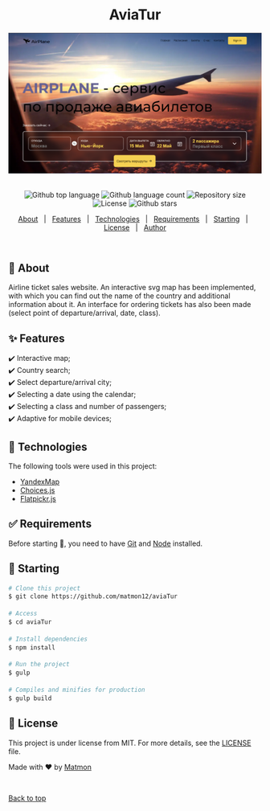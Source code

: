 <h1 align="center">AviaTur</h1>
<div align="center" id="top">
<img src="./app/images/screen.png" alt="logo">
</div>
&#xa0;


<p align="center">
  <img alt="Github top language" src="https://img.shields.io/github/languages/top/matmon12/aviaTur?color=42d392">

  <img alt="Github language count" src="https://img.shields.io/github/languages/count/matmon12/aviaTur?color=d36449">

  <img alt="Repository size" src="https://img.shields.io/github/repo-size/matmon12/aviaTur?color=4cc71e">

  <img alt="License" src="https://img.shields.io/github/license/matmon12/aviaTur?color=56BEB8">

  <img alt="Github stars" src="https://img.shields.io/github/stars/matmon12/aviaTur?color=56BEB8" />
</p>


<p align="center">
  <a href="#dart-about">About</a> &#xa0; | &#xa0; 
  <a href="#sparkles-features">Features</a> &#xa0; | &#xa0;
  <a href="#rocket-technologies">Technologies</a> &#xa0; | &#xa0;
  <a href="#white_check_mark-requirements">Requirements</a> &#xa0; | &#xa0;
  <a href="#checkered_flag-starting">Starting</a> &#xa0; | &#xa0;
  <a href="#memo-license">License</a> &#xa0; | &#xa0;
  <a href="https://github.com/matmon12" target="_blank">Author</a>
</p>

<br>

## :dart: About

Airline ticket sales website. An interactive svg map has been implemented, with which you can find out the name of the country and additional information about it. An interface for ordering tickets has also been made (select point of departure/arrival, date, class).

## :sparkles: Features

:heavy_check_mark: Interactive map;\
:heavy_check_mark: Country search;\
:heavy_check_mark: Select departure/arrival city;\
:heavy_check_mark: Selecting a date using the calendar;\
:heavy_check_mark: Selecting a class and number of passengers;\
:heavy_check_mark: Adaptive for mobile devices;

## :rocket: Technologies

The following tools were used in this project:

- [YandexMap](https://yandex.ru/maps-api/)
- [Choices.js](https://choices-js.github.io/Choices/)
- [Flatpickr.js](https://flatpickr.js.org/)

## :white_check_mark: Requirements

Before starting :checkered_flag:, you need to have [Git](https://git-scm.com) and [Node](https://nodejs.org/en/) installed.

## :checkered_flag: Starting

```bash
# Clone this project
$ git clone https://github.com/matmon12/aviaTur

# Access
$ cd aviaTur

# Install dependencies
$ npm install

# Run the project
$ gulp

# Compiles and minifies for production
$ gulp build
```

## :memo: License

This project is under license from MIT. For more details, see the [LICENSE](LICENSE) file.

Made with :heart: by <a href="https://github.com/matmon12" target="_blank">Matmon</a>

&#xa0;

<a href="#top">Back to top</a>
